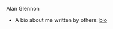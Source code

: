 Alan Glennon

- A bio about me written by others: [bio](https://en.wikipedia.org/wiki/John_Alan_Glennon)
